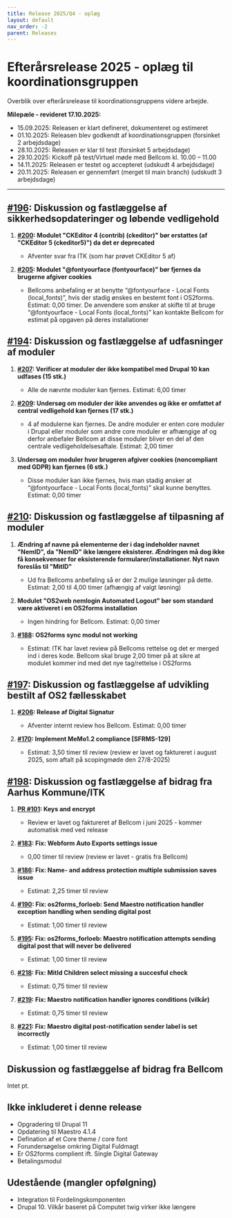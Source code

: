 ```yaml
---
title: Release 2025/Q4 - oplæg
layout: default
nav_order: -2
parent: Releases
---
```


# Efterårsrelease 2025 - oplæg til koordinationsgruppen

Overblik over efterårsrelease til koordinationsgruppens videre arbejde.

**Milepæle - revideret 17.10.2025:**

- 15.09.2025: Releasen er klart defineret, dokumenteret og estimeret
- 01.10.2025: Releasen blev godkendt af koordinationsgruppen (forsinket 2 arbejdsdage)
- 28.10.2025: Releasen er klar til test (forsinket 5 arbejdsdage)
- 29.10.2025: Kickoff på test/Virtuel møde med Bellcom kl. 10.00 – 11.00
- 14.11.2025: Releasen er testet og accepteret (udskudt 4 arbejdsdage)
- 20.11.2025: Releasen er gennemført (merget til main branch)  (udskudt 3 arbejdsdage)

---

## [#196](https://github.com/OS2Forms/os2forms/issues/196): Diskussion og fastlæggelse af sikkerhedsopdateringer og løbende vedligehold

1. **[#200](https://github.com/OS2Forms/os2forms/issues/200): Modulet "CKEditor 4 (contrib) (ckeditor)" bør erstattes (af "CKEditor 5 (ckeditor5)") da det er deprecated**

   * Afventer svar fra ITK (som har prøvet CKEditor 5 af)

2. **[#205](https://github.com/OS2Forms/os2forms/issues/205): Modulet "@fontyourface (fontyourface)" bør fjernes da brugerne afgiver cookies**

   * Bellcoms anbefaling er at benytte “@fontyourface - Local Fonts (local\_fonts)”, hvis der stadig ønskes en bestemt font i OS2forms. Estimat: 0,00 timer. De anvendere som ønsker at skifte til at bruge “@fontyourface - Local Fonts (local\_fonts)” kan kontakte Bellcom for estimat på opgaven på deres installationer

## [#194](https://github.com/OS2Forms/os2forms/issues/194): Diskussion og fastlæggelse af udfasninger af moduler

1. **[#207](https://github.com/OS2Forms/os2forms/issues/207): Verificer at moduler der ikke kompatibel med Drupal 10 kan udfases (15 stk.)**

   * Alle de nævnte moduler kan fjernes. Estimat: 6,00 timer

2. **[#209](https://github.com/OS2Forms/os2forms/issues/209): Undersøg om moduler der ikke anvendes og ikke er omfattet af central vedligehold kan fjernes (17 stk.)**

   * 4 af modulerne kan fjernes. De andre moduler er enten core moduler i Drupal eller moduler som andre core moduler er afhængige af og derfor anbefaler Bellcom at disse moduler bliver en del af den centrale vedligeholdelsesaftale. Estimat: 2,00 timer

3. **Undersøg om moduler hvor brugeren afgiver cookies (noncompliant med GDPR) kan fjernes (6 stk.)**

   * Disse moduler kan ikke fjernes, hvis man stadig ønsker at “@fontyourface - Local Fonts (local\_fonts)” skal kunne benyttes. Estimat: 0,00 timer

## [#210](https://github.com/OS2Forms/os2forms/issues/210): Diskussion og fastlæggelse af tilpasning af moduler

1. **Ændring af navne på elementerne der i dag indeholder navnet "NemID", da "NemID" ikke længere eksisterer. Ændringen må dog ikke få konsekvenser for eksisterende formularer/installationer. Nyt navn foreslås til "MitID"**

   * Ud fra Bellcoms anbefaling så er der 2 mulige løsninger på dette. Estimat: 2,00 til 4,00 timer (afhængig af valgt løsning)

2. **Modulet "OS2web nemlogin Automated Logout" bør som standard være aktiveret i en OS2forms installation**

   * Ingen hindring for Bellcom. Estimat: 0,00 timer

3. **[#188](https://github.com/OS2Forms/os2forms/issues/188): OS2forms sync modul not working**

   * Estimat: ITK har lavet review på Bellcoms rettelse og det er merged ind i deres kode. Bellcom skal bruge 2,00 timer på at sikre at modulet kommer ind med det nye tag/rettelse i OS2forms

## [#197](https://github.com/OS2Forms/os2forms/issues/197): Diskussion og fastlæggelse af udvikling bestilt af OS2 fællesskabet

1. **[#206](https://github.com/OS2Forms/os2forms/issues/206): Release af Digital Signatur**

   * Afventer internt review hos Bellcom. Estimat: 0,00 timer

2. **[#170](https://github.com/OS2Forms/os2forms/issues/170): Implement MeMo1.2 compliance \[SFRMS-129]**

   * Estimat: 3,50 timer til review (review er lavet og faktureret i august 2025, som aftalt på scopingmøde den 27/8-2025)

## [#198](https://github.com/OS2Forms/os2forms/issues/198): Diskussion og fastlæggelse af bidrag fra Aarhus Kommune/ITK

1. **[PR #101](https://github.com/OS2Forms/os2forms/pull/101): Keys and encrypt**

   * Review er lavet og faktureret af Bellcom i juni 2025 - kommer automatisk med ved release

2. **[#183](https://github.com/OS2Forms/os2forms/issues/183): Fix: Webform Auto Exports settings issue**

   * 0,00 timer til review (review er lavet - gratis fra Bellcom)

3. **[#186](https://github.com/OS2Forms/os2forms/issues/186): Fix: Name- and address protection multiple submission saves issue**

   * Estimat: 2,25 timer til review

4. **[#190](https://github.com/OS2Forms/os2forms/issues/190): Fix: os2forms\_forloeb: Send Maestro notification handler exception handling when sending digital post**

   * Estimat: 1,00 timer til review

5. **[#195](https://github.com/OS2Forms/os2forms/issues/195): Fix: os2forms\_forloeb: Maestro notification attempts sending digital post that will never be delivered**

   * Estimat: 1,00 timer til review

6. **[#218](https://github.com/OS2Forms/os2forms/issues/218): Fix: MitId Children select missing a succesful check**

   * Estimat: 0,75 timer til review

7. **[#219](https://github.com/OS2Forms/os2forms/issues/219): Fix: Maestro notification handler ignores conditions (vilkår)**

   * Estimat: 0,75 timer til review

8. **[#221](https://github.com/OS2Forms/os2forms/issues/221): Fix: Maestro digital post-notification sender label is set incorrectly**

   * Estimat: 1,00 timer til review

## Diskussion og fastlæggelse af bidrag fra Bellcom

Intet pt.

## Ikke inkluderet i denne release

   * Opgradering til Drupal 11
   * Opdatering til Maestro 4.1.4
   * Defination af et Core theme / core font
   * Forundersøgelse omkring Digital Fuldmagt
   * Er OS2forms complient ift. Single Digital Gateway
   * Betalingsmodul

## Udestående (mangler opfølgning)

   * Integration til Fordelingskomponenten
   * Drupal 10. Vilkår baseret på Computet twig virker ikke længere
     
